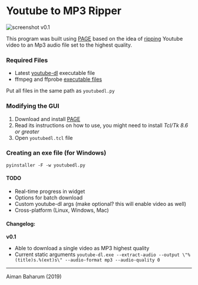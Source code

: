 # Youtube to MP3 Ripper

![screenshot v0.1](https://i.imgur.com/yZ9i2B5.jpg)

This program was built using [PAGE][4] based on the idea of [ripping][3] Youtube video to an Mp3 audio file set to the highest quality.

### Required Files

- Latest [youtube-dl][1] executable file
- ffmpeg and ffprobe [executable files][2]

Put all files in the same path as `youtubedl.py`

### Modifying the GUI

1. Download and install [PAGE][4]
2. Read its instructions on how to use, you might need to install _Tcl/Tk 8.6 or greater_
3. Open `youtubedl.tcl` file

### Creating an exe file (for Windows)

```
pyinstaller -F -w youtubedl.py
```

#### TODO

- Real-time progress in widget
- Options for batch download
- Custom youtube-dl args (make optional? this will enable video as well)
- Cross-platform (Linux, Windows, Mac)

#### Changelog:

**v0.1**
- Able to download a single video as MP3 highest quality
- Current static arguments `youtube-dl.exe --extract-audio --output \"%(title)s.%(ext)s\" --audio-format mp3 --audio-quality 0`

--- 

Aiman Baharum (2019)

[1]: https://github.com/rg3/youtube-dl/releases
[2]: https://ffbinaries.com/downloads
[3]: https://blog.aimanbaharum.com/2017/12/12/ripping-youtube-videos-to-mp3-using-command-prompt/
[4]: http://page.sourceforge.net/
[5]: https://www.activestate.com/products/activetcl/downloads/